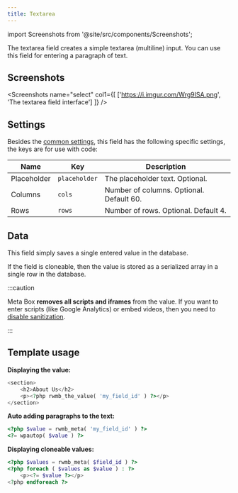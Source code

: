 ```yaml
---
title: Textarea
---
```


import Screenshots from '@site/src/components/Screenshots';

The textarea field creates a simple textarea (multiline) input. You can use this field for entering a paragraph of text.

## Screenshots

<Screenshots name="select" col1={[
    ['https://i.imgur.com/Wrg9ISA.png', 'The textarea field interface']
]} />

## Settings

Besides the [common settings](/field-settings/), this field has the following specific settings, the keys are for use with code:

Name | Key | Description
--- | --- | ---
Placeholder | `placeholder` | The placeholder text. Optional.
Columns | `cols` | Number of columns. Optional. Default 60.
Rows | `rows` | Number of rows. Optional. Default 4.

## Data

This field simply saves a single entered value in the database.

If the field is cloneable, then the value is stored as a serialized array in a single row in the database.

:::caution

Meta Box **removes all scripts and iframes** from the value. If you want to enter scripts (like Google Analytics) or embed videos, then you need to [disable sanitization](/sanitization/#bypass-the-sanitization).

:::

## Template usage

**Displaying the value:**

```php
<section>
    <h2>About Us</h2>
    <p><?php rwmb_the_value( 'my_field_id' ) ?></p>
</section>
```

**Auto adding paragraphs to the text:**

```php
<?php $value = rwmb_meta( 'my_field_id' ) ?>
<?= wpautop( $value ) ?>
```

**Displaying cloneable values:**

```php
<?php $values = rwmb_meta( $field_id ) ?>
<?php foreach ( $values as $value ) : ?>
    <p><?= $value ?></p>
<?php endforeach ?>
```
